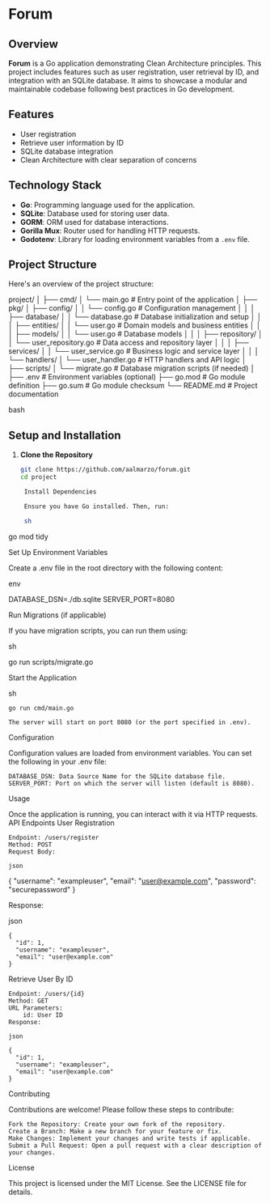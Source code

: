 # Forum

## Overview

**Forum** is a Go application demonstrating Clean Architecture principles. This project includes features such as user registration, user retrieval by ID, and integration with an SQLite database. It aims to showcase a modular and maintainable codebase following best practices in Go development.

## Features

- User registration
- Retrieve user information by ID
- SQLite database integration
- Clean Architecture with clear separation of concerns

## Technology Stack

- **Go**: Programming language used for the application.
- **SQLite**: Database used for storing user data.
- **GORM**: ORM used for database interactions.
- **Gorilla Mux**: Router used for handling HTTP requests.
- **Godotenv**: Library for loading environment variables from a `.env` file.

## Project Structure

Here's an overview of the project structure:

project/
│
├── cmd/
│ └── main.go # Entry point of the application
│
├── pkg/
│ ├── config/
│ │ └── config.go # Configuration management
│ │
│ ├── database/
│ │ └── database.go # Database initialization and setup
│ │
│ ├── entities/
│ │ └── user.go # Domain models and business entities
│ │
│ ├── models/
│ │ └── user.go # Database models
│ │
│ ├── repository/
│ │ └── user_repository.go # Data access and repository layer
│ │
│ ├── services/
│ │ └── user_service.go # Business logic and service layer
│ │
│ └── handlers/
│ └── user_handler.go # HTTP handlers and API logic
│
├── scripts/
│ └── migrate.go # Database migration scripts (if needed)
│
├── .env # Environment variables (optional)
├── go.mod # Go module definition
├── go.sum # Go module checksum
└── README.md # Project documentation

bash


## Setup and Installation

1. **Clone the Repository**

   ```sh
   git clone https://github.com/aalmarzo/forum.git
   cd project

    Install Dependencies

    Ensure you have Go installed. Then, run:

    sh

go mod tidy

Set Up Environment Variables

Create a .env file in the root directory with the following content:

env

DATABASE_DSN=./db.sqlite
SERVER_PORT=8080

Run Migrations (if applicable)

If you have migration scripts, you can run them using:

sh

go run scripts/migrate.go

Start the Application

sh

    go run cmd/main.go

    The server will start on port 8080 (or the port specified in .env).

Configuration

Configuration values are loaded from environment variables. You can set the following in your .env file:

    DATABASE_DSN: Data Source Name for the SQLite database file.
    SERVER_PORT: Port on which the server will listen (default is 8080).

Usage

Once the application is running, you can interact with it via HTTP requests.
API Endpoints
User Registration

    Endpoint: /users/register
    Method: POST
    Request Body:

    json

{
  "username": "exampleuser",
  "email": "user@example.com",
  "password": "securepassword"
}

Response:

json

    {
      "id": 1,
      "username": "exampleuser",
      "email": "user@example.com"
    }

Retrieve User By ID

    Endpoint: /users/{id}
    Method: GET
    URL Parameters:
        id: User ID
    Response:

    json

    {
      "id": 1,
      "username": "exampleuser",
      "email": "user@example.com"
    }

Contributing

Contributions are welcome! Please follow these steps to contribute:

    Fork the Repository: Create your own fork of the repository.
    Create a Branch: Make a new branch for your feature or fix.
    Make Changes: Implement your changes and write tests if applicable.
    Submit a Pull Request: Open a pull request with a clear description of your changes.

License

This project is licensed under the MIT License. See the LICENSE file for details.